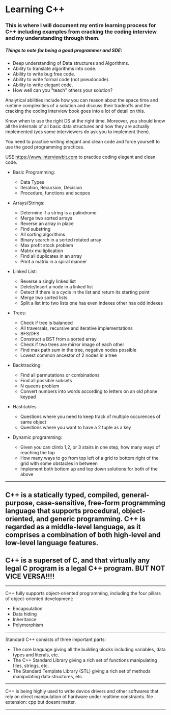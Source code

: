 # Learning C++
### This is where I will document my entire learning process for C++ including examples from cracking the coding interview and my understanding through them.

##### Things to note for being a good programmer and SDE:

- Deep understanding of Data structures and Algorithms.
- Ability to translate algorithms into code.
- Ability to write bug free code.
- Ability to write formal code (not pseudocode).
- Ability to write elegant code.
- How well can you "teach" others your solution?

Analytical abilities include how you can reason about the space time and runtime complexities of a solution and discuss their tradeoffs and the cracking the coding interview book goes into a lot of detail on this.

Know when to use the right DS at the right time.
Moreover, you should know all the internals of all basic data structures and how they are actually implemented (yes some interviewers do ask you to implement them).

You need to practice writing elegant and clean code and force yourself to use the good programming practices.

USE https://www.interviewbit.com to practice coding elegent and clean code.

- Basic Programming:
   - Data Types
   - Iteration, Recursion, Decision
   - Procedure, functions and scopes

- Arrays/Strings:
   - Determine if a string is a palindrome
   - Merge two sorted arrays
   - Reverse an array in place
   - Find substring
   - All sorting algorithms
   - Binary search in a sorted rotated array
   - Max profit stock problem
   - Matrix multiplication
   - Find all duplicates in an array
   - Print a matrix in a spiral manner

- Linked List:
   - Reverse a singly linked list
   -  Delete/Insert a node in a linked list
   - Detect if there is a cycle in the list and return its starting point
   - Merge two sorted lists
   - Split a list into two lists one has even indexes other has odd indexes

- Trees:
   - Check if tree is balanced
   - All traversals, recursive and iterative implementations
   - BFS/DFS
   - Construct a BST from a sorted array
   - Check if two trees are mirror image of each other
   - Find max path sum in the tree, negative nodes possible
   - Lowest common ancestor of 2 nodes in a tree

- Backtracking:
   - Find all permutations or combinations
   - Find all possible subsets
   - N queens problem
   - Convert numbers into words according to letters on an old phone keypad
 
 - Hashtables
   - Questions where you need to keep track of multiple occurences of same object
   - Questions where you want to have a 2 tuple as a key

- Dynamic programming:
   - Given you can climb 1,2, or 3 stairs in one step, how many ways of reaching the top
   - How many ways to go from top left of a grid to bottom right of the grid with some obstacles in between
   - Implement both bottom up and top down solutions for both of the above


--------

## C++ is a statically typed, compiled, general-purpose, case-sensitive, free-form programming language that supports procedural, object-oriented, and generic programming. C++ is regarded as a middle-level language, as it comprises a combination of both high-level and low-level language features.

## C++ is a superset of C, and that virtually any legal C program is a legal C++ program. BUT NOT VICE VERSA!!!!

-----------

C++ fully supports object-oriented programming, including the four pillars of object-oriented development:
- Encapsulation
- Data hiding
- Inheritance
- Polymorphism

-------------

Standard C++ consists of three important parts:
- The core language giving all the building blocks including variables, data types and literals, etc.
- The C++ Standard Library giving a rich set of functions manipulating files, strings, etc.
- The Standard Template Library (STL) giving a rich set of methods manipulating data structures, etc.

-----------

C++ is being highly used to write device drivers and other softwares that rely on direct manipulation of hardware under realtime constraints. file extension: cpp but doesnt matter.


-------------


